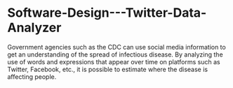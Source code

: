# Software-Design---Twitter-Data-Analyzer
Government agencies such as the CDC can use social media information to get an understanding of the spread of infectious disease. By analyzing the use of words and expressions that appear over time on platforms such as Twitter, Facebook, etc., it is possible to estimate where the disease is affecting people.
